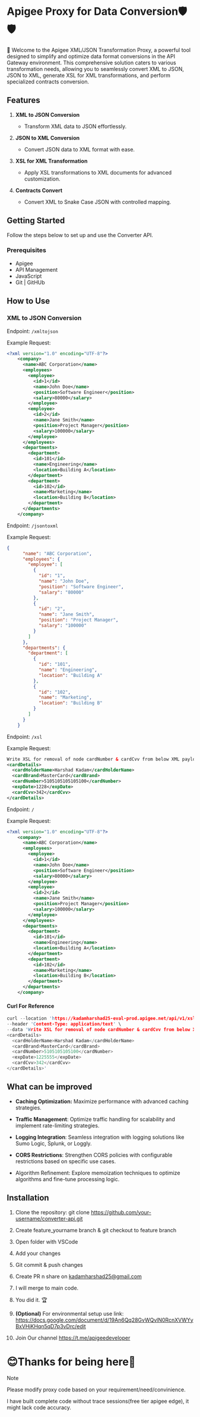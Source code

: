 # Apigee Proxy for Data Conversion🛡️🛡️

🚀 Welcome to the Apigee XML/JSON Transformation Proxy, a powerful tool designed to simplify and optimize data format conversions in the API Gateway environment. This comprehensive solution caters to various transformation needs, allowing you to seamlessly convert XML to JSON, JSON to XML, generate XSL for XML transformations, and perform specialized contracts conversion.

## Features

1. **XML to JSON Conversion**
   - Transform XML data to JSON effortlessly.

2. **JSON to XML Conversion**
   - Convert JSON data to XML format with ease.

3. **XSL for XML Transformation**
   - Apply XSL transformations to XML documents for advanced customization.

4. **Contracts Convert**
   - Convert XML to Snake Case JSON with controlled mapping.


## Getting Started

Follow the steps below to set up and use the Converter API.

### Prerequisites

- Apigee
- API Management
- JavaScript
- Git | GitHUb

## How to Use

### XML to JSON Conversion

Endpoint: `/xmltojson`

Example Request:
```xml
<?xml version="1.0" encoding="UTF-8"?>
    <company>
      <name>ABC Corporation</name>
      <employees>
        <employee>
          <id>1</id>
          <name>John Doe</name>
          <position>Software Engineer</position>
          <salary>80000</salary>
        </employee>
        <employee>
          <id>2</id>
          <name>Jane Smith</name>
          <position>Project Manager</position>
          <salary>100000</salary>
        </employee>
      </employees>
      <departments>
        <department>
          <id>101</id>
          <name>Engineering</name>
          <location>Building A</location>
        </department>
        <department>
          <id>102</id>
          <name>Marketing</name>
          <location>Building B</location>
        </department>
      </departments>
    </company>
```

Endpoint: `/jsontoxml`

Example Request:
```json
{
      "name": "ABC Corporation",
      "employees": {
        "employee": [
          {
            "id": "1",
            "name": "John Doe",
            "position": "Software Engineer",
            "salary": "80000"
          },
          {
            "id": "2",
            "name": "Jane Smith",
            "position": "Project Manager",
            "salary": "100000"
          }
        ]
      },
      "departments": {
        "department": [
          {
            "id": "101",
            "name": "Engineering",
            "location": "Building A"
          },
          {
            "id": "102",
            "name": "Marketing",
            "location": "Building B"
          }
        ]
      }
    }
```

Endpoint: `/xsl`

Example Request:
```xml
Write XSL for removal of node cardNumber & cardCvv from below XML payload.
<cardDetails>
  <cardHolderName>Harshad Kadam</cardHolderName>
  <cardBrand>MasterCard</cardBrand>
  <cardNumber>5105105105105100</cardNumber>
  <expDate>1228</expDate>
  <cardCvv>342</cardCvv>
</cardDetails>
```

Endpoint: `/`

Example Request:
```xml
<?xml version="1.0" encoding="UTF-8"?>
    <company>
      <name>ABC Corporation</name>
      <employees>
        <employee>
          <id>1</id>
          <name>John Doe</name>
          <position>Software Engineer</position>
          <salary>80000</salary>
        </employee>
        <employee>
          <id>2</id>
          <name>Jane Smith</name>
          <position>Project Manager</position>
          <salary>100000</salary>
        </employee>
      </employees>
      <departments>
        <department>
          <id>101</id>
          <name>Engineering</name>
          <location>Building A</location>
        </department>
        <department>
          <id>102</id>
          <name>Marketing</name>
          <location>Building B</location>
        </department>
      </departments>
    </company>
```
#### Curl For Reference
```c
curl --location 'https://kadamharshad25-eval-prod.apigee.net/api/v1/xsl' \
--header 'Content-Type: application/text' \
--data 'Write XSL for removal of node cardNumber & cardCvv from below XML payload.
<cardDetails>
  <cardHolderName>Harshad Kadam</cardHolderName>
  <cardBrand>MasterCard</cardBrand>
  <cardNumber>5105105105100</cardNumber>
  <expDate>1225555</expDate>
  <cardCvv>342</cardCvv>
</cardDetails>'
```

## What can be improved

- **Caching Optimization:** Maximize performance with advanced caching strategies.

- **Traffic Management**: Optimize traffic handling for scalability and implement rate-limiting strategies.

- **Logging Integration**: Seamless integration with logging solutions like Sumo Logic, Splunk, or Loggly.

- **CORS Restrictions**: Strengthen CORS policies with configurable restrictions based on specific use cases.

- Algorithm Refinement: Explore memoization techniques to optimize algorithms and fine-tune processing logic.

## Installation

1. Clone the repository:
   git clone https://github.com/your-username/converter-api.git

2. Create feature_yourname branch & git checkout to feature branch

3. Open folder with VSCode

4. Add your changes 

5. Git commit & push changes

6. Create PR n share on kadamharshad25@gmail.com

7. I will merge to main code. 

8. You did it. 🏆

9. __(Optional)__ For environmental setup use link: https://docs.google.com/document/d/19An6Qq28GvWQvlN0RcnXVWYyBxVHjKHqn5qD7p3vDrc/edit

10. Join Our channel https://t.me/apigeedeveloper

# 😊Thanks for being here🚀

> [!NOTE]
> Please modify proxy code based on your requirement/need/convinience.
>
> I have built complete code without trace sessions(free tier apigee edge), it might lack code accuracy.
